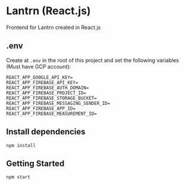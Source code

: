 # Lantrn (React.js)

Frontend for Lantrn created in React.js

## .env
Create at `.env` in the root of this project and set the following variables (Must have GCP account):
```
REACT_APP_GOOGLE_API_KEY=
REACT_APP_FIREBASE_API_KEY=
REACT_APP_FIREBASE_AUTH_DOMAIN=
REACT_APP_FIREBASE_PROJECT_ID=
REACT_APP_FIREBASE_STORAGE_BUCKET=
REACT_APP_FIREBASE_MESSAGING_SENDER_ID=
REACT_APP_FIREBASE_APP_ID=
REACT_APP_FIREBASE_MEASUREMENT_ID=
```

## Install dependencies
```
npm install
```

## Getting Started
```
npm start
```